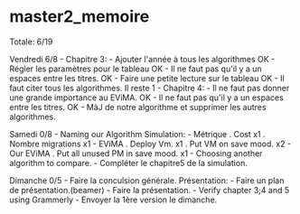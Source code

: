 # master2_memoire

Totale:		6/19

Vendredi	 6/8
	- Chapitre 3:
		- Ajouter l'année à tous les algorithmes							OK
		- Régler les paramètres pour le tableau								OK
		- Il ne faut pas qu'il y a un espaces entre les titres.						OK
		- Faire une petite lecture sur le tableau							OK
		- Il faut citer tous les algorithmes.		Il reste 1
	- Chapitre 4:
		- Il ne faut pas donner une grande importance au EViMA.						OK
		- Il ne faut pas qu'il y a un espaces entre les titres.						OK
		- MàJ de notre algorithme et supprimer les autres algorithmes.

Samedi		 0/8
	- Naming our Algorithm
	Simulation:
		- Métrique
			. Cost					x1
			. Nombre migrations			x1
		- EViMA
			. Deploy Vm.				x1
			. Put VM on save mood.			x2
		- Our EViMA
			. Put all unused PM in save mood.	x1
	- Choosing another algorithm to compare.
	- Compléter le chapitre5 de la simulation.

Dimanche	 0/5
	- Faire la conculsion générale.
	Présentation:
		- Faire un plan de présentation.(beamer)
		- Faire la présentation.
	- Verify chapter 3;4 and 5 using Grammerly
	- Envoyer la 1ère version le dimanche.
